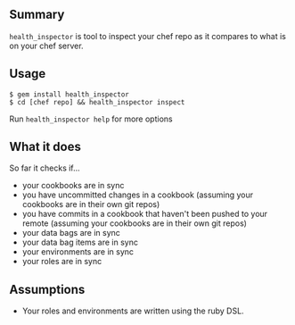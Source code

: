 ## Summary

`health_inspector` is tool to inspect your chef repo as it compares to what is
on your chef server.

## Usage

    $ gem install health_inspector
    $ cd [chef repo] && health_inspector inspect

Run `health_inspector help` for more options

## What it does

So far it checks if...

* your cookbooks are in sync
* you have uncommitted changes in a cookbook (assuming your cookbooks are in
  their own git repos)
* you have commits in a cookbook that haven't been pushed to your remote
  (assuming your cookbooks are in their own git repos)
* your data bags are in sync
* your data bag items are in sync
* your environments are in sync
* your roles are in sync

## Assumptions

* Your roles and environments are written using the ruby DSL.